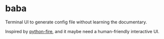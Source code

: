 # baba
Terminal UI to generate config file without learning the documentary.


Inspired by [python-fire](https://github.com/google/python-fire), and it maybe need a human-friendly interactive UI.
